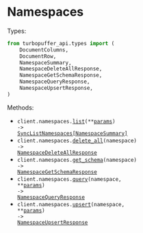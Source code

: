 # Namespaces

Types:

```python
from turbopuffer_api.types import (
    DocumentColumns,
    DocumentRow,
    NamespaceSummary,
    NamespaceDeleteAllResponse,
    NamespaceGetSchemaResponse,
    NamespaceQueryResponse,
    NamespaceUpsertResponse,
)
```

Methods:

- <code title="get /v1/namespaces">client.namespaces.<a href="./src/turbopuffer_api/resources/namespaces.py">list</a>(\*\*<a href="src/turbopuffer_api/types/namespace_list_params.py">params</a>) -> <a href="./src/turbopuffer_api/types/namespace_summary.py">SyncListNamespaces[NamespaceSummary]</a></code>
- <code title="delete /v1/namespaces/{namespace}">client.namespaces.<a href="./src/turbopuffer_api/resources/namespaces.py">delete_all</a>(namespace) -> <a href="./src/turbopuffer_api/types/namespace_delete_all_response.py">NamespaceDeleteAllResponse</a></code>
- <code title="get /v1/namespaces/{namespace}/schema">client.namespaces.<a href="./src/turbopuffer_api/resources/namespaces.py">get_schema</a>(namespace) -> <a href="./src/turbopuffer_api/types/namespace_get_schema_response.py">NamespaceGetSchemaResponse</a></code>
- <code title="post /v1/namespaces/{namespace}/query">client.namespaces.<a href="./src/turbopuffer_api/resources/namespaces.py">query</a>(namespace, \*\*<a href="src/turbopuffer_api/types/namespace_query_params.py">params</a>) -> <a href="./src/turbopuffer_api/types/namespace_query_response.py">NamespaceQueryResponse</a></code>
- <code title="post /v1/namespaces/{namespace}">client.namespaces.<a href="./src/turbopuffer_api/resources/namespaces.py">upsert</a>(namespace, \*\*<a href="src/turbopuffer_api/types/namespace_upsert_params.py">params</a>) -> <a href="./src/turbopuffer_api/types/namespace_upsert_response.py">NamespaceUpsertResponse</a></code>

